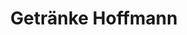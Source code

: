 ---
title: "Getränke Hoffmann"
url: /berlin/getraenke-hoffmann-flensburger-strasse/
shop: Getränke
---
